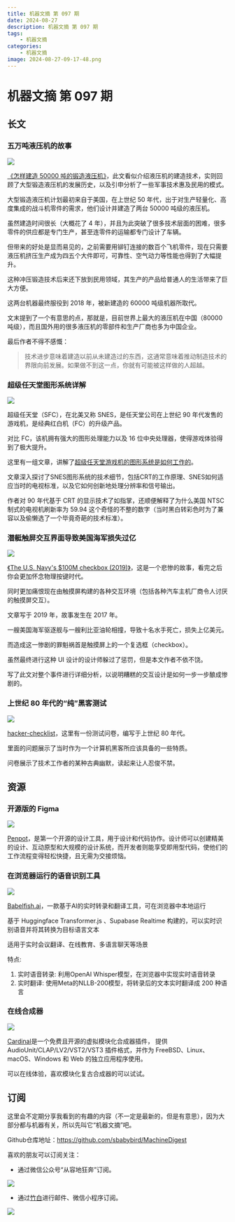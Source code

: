 ```yaml
---
title: 机器文摘 第 097 期
date: 2024-08-27
description: 机器文摘 第 097 期
tags: 
    - 机器文摘
categories: 
    - 机器文摘
image: 2024-08-27-09-17-48.png
---
```

# 机器文摘 第 097 期

## 长文
### 五万吨液压机的故事 
![](2024-08-27-09-17-39.png)

[《怎样建造 50000 吨的锻造液压机》](https://www.construction-physics.com/p/how-to-build-a-50000-ton-forging)，此文看似介绍液压机的建造技术，实则回顾了大型锻造液压机的发展历史，以及引申分析了一些军事技术惠及民用的模式。

大型锻造液压机计划最初来自于美国，在上世纪 50 年代，出于对生产轻量化、高度集成的战斗机零件的需求，他们设计并建造了两台 50000 吨级的液压机。

虽然建造时间很长（大概花了 4 年），并且为此突破了很多技术层面的困难，很多零件的供应都是专门生产，甚至连零件的运输都专门设计了车辆。

但带来的好处是显而易见的，之前需要用铆钉连接的数百个飞机零件，现在只需要液压机挤压生产成为四五个大件即可，可靠性、空气动力等性能也得到了大幅提升。

这种冲压锻造技术后来还下放到民用领域，其生产的产品给普通人的生活带来了巨大方便。

这两台机器最终服役到 2018 年，被新建造的 60000 吨级机器所取代。

文末提到了一个有意思的点，那就是，目前世界上最大的液压机在中国（80000吨级），而且国外用的很多液压机的零部件和生产厂商也多为中国企业。

最后作者不得不感慨：
> 技术进步意味着建造以前从未建造过的东西，这通常意味着推动制造技术的界限向前发展。如果做不到这一点，你就有可能被这样做的人超越。

### 超级任天堂图形系统详解
![](2024-08-27-09-17-48.png)

超级任天堂（SFC），在北美又称 SNES，是任天堂公司在上世纪 90 年代发售的游戏机，是经典红白机（FC）的升级产品。

对比 FC，该机拥有强大的图形处理能力以及 16 位中央处理器，使得游戏体验得到了极大提升。

这里有一组文章，讲解了[超级任天堂游戏机的图形系统是如何工作的](https://fabiensanglard.net/snes_video/)。

文章深入探讨了SNES图形系统的技术细节，包括CRT的工作原理、SNES如何适应当时的电视标准，以及它如何创新地处理分辨率和信号输出。

作者对 90 年代基于 CRT 的显示技术了如指掌，还顺便解释了为什么美国 NTSC 制式的电视机刷新率为 59.94 这个奇怪的不整的数字（当时黑白转彩色时为了兼容以及偷懒选了一个毕竟奇葩的技术标准）。

### 潜艇触屏交互界面导致美国海军损失过亿
![](2024-08-27-09-18-00.png)

[《The U.S. Navy's $100M checkbox (2019)》](https://adrian3.com/blog/2019/2019-09-28-The-US-Navys-100-million-dollar-checkbox.php)，这是一个悲惨的故事，看完之后你会更加怀念物理按键时代。

同时更加痛恨现在由触摸屏构建的各种交互环境（包括各种汽车主机厂商令人讨厌的触摸屏交互）。

文章写于 2019 年，故事发生在 2017 年。

一艘美国海军驱逐舰与一艘利比亚油轮相撞，导致十名水手死亡，损失上亿美元。

而造成这一惨剧的罪魁祸首是触摸屏上的一个复选框（checkbox）。

虽然最终进行这种 UI 设计的设计师躲过了惩罚，但是本文作者不依不饶。

写了此文对整个事件进行详细分析，以说明糟糕的交互设计是如何一步一步酿成惨剧的。

### 上世纪 80 年代的“纯”黑客测试
![](2024-08-27-09-18-20.png)

[hacker-checklist](http://www.armory.com/tests/hacker.html)，这里有一份测试问卷，编写于上世纪 80 年代。

里面的问题展示了当时作为一个计算机黑客所应该具备的一些特质。

问卷展示了技术工作者的某种古典幽默，读起来让人忍俊不禁。 

## 资源 
### 开源版的 Figma
![](2024-08-27-09-19-53.png)

[Penpot](https://github.com/penpot/penpot)，是第一个开源的设计工具，用于设计和代码协作。设计师可以创建精美的设计、互动原型和大规模的设计系统，而开发者则能享受即用型代码，使他们的工作流程变得轻松快捷，且无需为交接烦恼。

### 在浏览器运行的语音识别工具
![](2024-08-27-09-20-38.png)

[Babelfish.ai](https://github.com/supabase-community/babelfish.ai)，一款基于AI的实时转录和翻译工具，可在浏览器中本地运行

基于 Huggingface Transformer.js 、Supabase Realtime 构建的，可以实时识别语音并将其转换为目标语言文本

适用于实时会议翻译、在线教育、多语言聊天等场景

特点:
1. 实时语音转录: 利用OpenAI Whisper模型，在浏览器中实现实时语音转录
2. 实时翻译: 使用Meta的NLLB-200模型，将转录后的文本实时翻译成 200 种语言

### 在线合成器
![](2024-08-27-09-20-54.png)

[Cardinal](https://cardinal.kx.studio/live)是一个免费且开源的虚拟模块化合成器插件， 提供 AudioUnit/CLAP/LV2/VST2/VST3 插件格式，并作为 FreeBSD、Linux、macOS、Windows 和 Web 的独立应用程序使用。

可以在线体验，喜欢模块化复古合成器的可以试试。 ​​​

## 订阅
这里会不定期分享我看到的有趣的内容（不一定是最新的，但是有意思），因为大部分都与机器有关，所以先叫它“机器文摘”吧。

Github仓库地址：https://github.com/sbabybird/MachineDigest

喜欢的朋友可以订阅关注：

- 通过微信公众号“从容地狂奔”订阅。

![](../weixin.jpg)

- 通过[竹白](https://zhubai.love/)进行邮件、微信小程序订阅。

![](../zhubai.jpg)